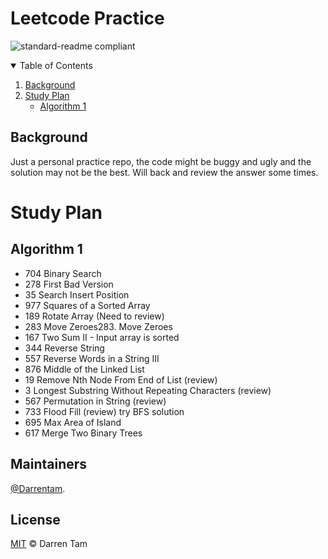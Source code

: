 # Leetcode Practice

![standard-readme compliant](https://img.shields.io/badge/readme%20style-standard-brightgreen.svg?style=flat-square)
<details open="open">
  <summary>Table of Contents</summary>
  <ol>
    <li>
      <a href="#Background#Background">Background</a>
    </li>
    <li>
      <a href="#Study Plan">Study Plan</a>
      <ul>
        <li><a href="#Algorithm 1">Algorithm 1</a></li>
      </ul>
    </li>
  </ol>
</details>



## Background

Just a personal practice repo, the code might be buggy and ugly and the solution may not be the best.
Will back and review the answer some times.

# Study Plan
## Algorithm 1

- 704 Binary Search
- 278 First Bad Version
- 35 Search Insert Position
- 977 Squares of a Sorted Array
- 189 Rotate Array (Need to review)
- 283 Move Zeroes283. Move Zeroes
- 167 Two Sum II - Input array is sorted
- 344 Reverse String
- 557 Reverse Words in a String III
- 876 Middle of the Linked List
- 19 Remove Nth Node From End of List (review)
- 3 Longest Substring Without Repeating Characters (review)
- 567 Permutation in String (review)
- 733 Flood Fill (review) try BFS solution
- 695 Max Area of Island 
- 617 Merge Two Binary Trees


## Maintainers
[@Darrentam](https://github.com/Darrentam).

## License

[MIT](LICENSE) © Darren Tam